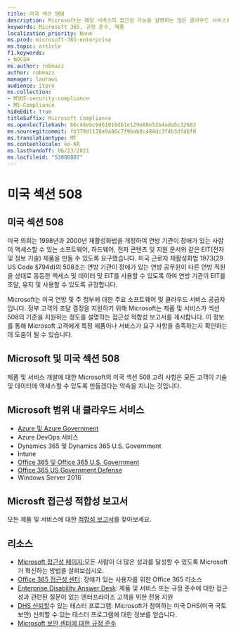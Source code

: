 ```yaml
---
title: 미국 섹션 508
description: Microsoft는 해당 서비스의 접근성 기능을 설명하는 많은 클라우드 서비스에 대한 자세한 접근성 적합성 보고서를 제공합니다.
keywords: Microsoft 365, 규정 준수, 제품
localization_priority: None
ms.prod: microsoft-365-enterprise
ms.topic: article
f1.keywords:
- NOCSH
ms.author: robmazz
author: robmazz
manager: laurawi
audience: itpro
ms.collection:
- M365-security-compliance
- MS-Compliance
hideEdit: true
titleSuffix: Microsoft Compliance
ms.openlocfilehash: b6c48ebc9461010db1e129e88e53b4ada5c32683
ms.sourcegitcommit: fb379d1110a9a86c7f9bab8c484dc3f4b3dfd6f0
ms.translationtype: MT
ms.contentlocale: ko-KR
ms.lasthandoff: 06/23/2021
ms.locfileid: "53088807"
---
```

# <a name="us-section-508"></a>미국 섹션 508

## <a name="about-us-section-508"></a>미국 섹션 508

미국 의회는 1998년과 2000년 재활성화법을 개정하여 연방 기관이 장애가 있는 사람이 액세스할 수 있는 소프트웨어, 하드웨어, 전자 콘텐츠 및 지원 문서와 같은 EIT(전자 및 정보 기술) 제품을 만들 수 있도록 요구했습니다. 미국 근로자 재활성화법 1973(29 US Code §794d)의 508조는 연방 기관이 장애가 있는 연방 공무원이 다른 연방 직원을 상대로 동등한 액세스 및 데이터 및 EIT를 사용할 수 있도록 하여 연방 기관이 EIT를 조달, 유지 및 사용할 수 있도록 규정합니다.

Microsoft는 미국 연방 및 주 정부에 대한 주요 소프트웨어 및 클라우드 서비스 공급자입니다.  정부 고객의 조달 결정을 지원하기 위해 Microsoft는 제품 및 서비스가 섹션 508의 기준을 지원하는 정도를 설명하는 접근성 적합성 보고서를 게시합니다.  이 정보를 통해 Microsoft 고객에게 특정 제품이나 서비스가 요구 사항을 충족하는지 확인하는 데 도움이 될 수 있습니다.

## <a name="microsoft-and-us-section-508"></a>Microsoft 및 미국 섹션 508

제품 및 서비스 개발에 대한 Microsoft의 미국 섹션 508 고려 사항은 모든 고객이 기술 및 데이터에 액세스할 수 있도록 만들겠다는 약속을 지니는 것입니다.

## <a name="microsoft-in-scope-cloud-services"></a>Microsoft 범위 내 클라우드 서비스

- [Azure 및 Azure Government](https://go.microsoft.com/fwlink/p/?linkid=2051569)
- Azure DevOps 서비스
- Dynamics 365 및 Dynamics 365 U.S. Government
- Intune
- [Office 365 및 Office 365 U.S. Government](https://go.microsoft.com/fwlink/p/?LinkID=2077751)
- [Office 365 US Government Defense](https://go.microsoft.com/fwlink/p/?LinkID=2077751)
- Windows Server 2016

## <a name="microsoft-accessibility-conformance-reports"></a>Microsft 접근성 적합성 보고서

모든 제품 및 서비스에 대한 [적합성 보고서](https://cloudblogs.microsoft.com/industry-blog/government/2018/09/11/accessibility-conformance-reports/)를 찾아보세요.

## <a name="resources"></a>리소스

- [Microsoft 접근성 페이지:](https://go.microsoft.com/fwlink/p/?linkid=2051579)모든 사람이 더 많은 성과를 달성할 수 있도록 Microsoft가 혁신하는 방법을 살펴보십시오.
- [Office 365 접근성 센터](https://go.microsoft.com/fwlink/p/?linkid=2051801): 장애가 있는 사용자를 위한 Office 365 리소스
- [Enterprise Disability Answer Desk](https://go.microsoft.com/fwlink/p/?linkid=2050890): 제품 및 서비스 또는 규정 준수에 대한 접근성과 관련된 질문이 있는 엔터프라이즈 고객을 위한 전용 지원
- [DHS 신뢰할](https://go.microsoft.com/fwlink/?linkid=2052171)수 있는 테스터 프로그램: Microsoft가 참여하는 미국 DHS(미국 국토 보안) 신뢰할 수 있는 테스터 프로그램에 대한 정보를 얻습니다.
- [Microsoft 보안 센터에 대한 규정 준수](https://www.microsoft.com/trust-center/compliance/compliance-overview)
